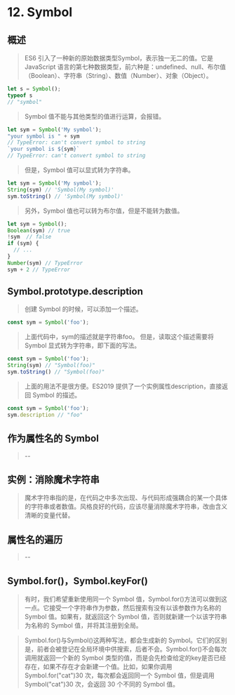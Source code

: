 # 12. Symbol
## 概述
> ES6 引入了一种新的原始数据类型Symbol，表示独一无二的值。它是 JavaScript 语言的第七种数据类型，前六种是：undefined、null、布尔值（Boolean）、字符串（String）、数值（Number）、对象（Object）。

```js
let s = Symbol();
typeof s
// "symbol"
```

> Symbol 值不能与其他类型的值进行运算，会报错。
```js
let sym = Symbol('My symbol');
"your symbol is " + sym
// TypeError: can't convert symbol to string
`your symbol is ${sym}`
// TypeError: can't convert symbol to string
```

> 但是，Symbol 值可以显式转为字符串。
```js
let sym = Symbol('My symbol');
String(sym) // 'Symbol(My symbol)'
sym.toString() // 'Symbol(My symbol)'
```

> 另外，Symbol 值也可以转为布尔值，但是不能转为数值。
```js
let sym = Symbol();
Boolean(sym) // true
!sym  // false
if (sym) {
  // ...
}
Number(sym) // TypeError
sym + 2 // TypeError
```

## Symbol.prototype.description
> 创建 Symbol 的时候，可以添加一个描述。
```js
const sym = Symbol('foo');
```
> 上面代码中，sym的描述就是字符串foo。
> 但是，读取这个描述需要将 Symbol 显式转为字符串，即下面的写法。
```js
const sym = Symbol('foo');
String(sym) // "Symbol(foo)"
sym.toString() // "Symbol(foo)"
```
> 上面的用法不是很方便。ES2019 提供了一个实例属性description，直接返回 Symbol 的描述。
```js
const sym = Symbol('foo');
sym.description // "foo"
```

## 作为属性名的 Symbol
> --

## 实例：消除魔术字符串
> 魔术字符串指的是，在代码之中多次出现、与代码形成强耦合的某一个具体的字符串或者数值。风格良好的代码，应该尽量消除魔术字符串，改由含义清晰的变量代替。

## 属性名的遍历
> --

## Symbol.for()，Symbol.keyFor()
> 有时，我们希望重新使用同一个 Symbol 值，Symbol.for()方法可以做到这一点。它接受一个字符串作为参数，然后搜索有没有以该参数作为名称的 Symbol 值。如果有，就返回这个 Symbol 值，否则就新建一个以该字符串为名称的 Symbol 值，并将其注册到全局。

> Symbol.for()与Symbol()这两种写法，都会生成新的 Symbol。它们的区别是，前者会被登记在全局环境中供搜索，后者不会。Symbol.for()不会每次调用就返回一个新的 Symbol 类型的值，而是会先检查给定的key是否已经存在，如果不存在才会新建一个值。比如，如果你调用Symbol.for("cat")30 次，每次都会返回同一个 Symbol 值，但是调用Symbol("cat")30 次，会返回 30 个不同的 Symbol 值。